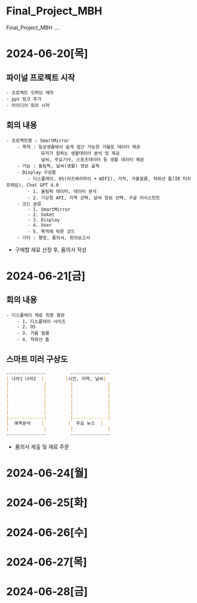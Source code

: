 # Final_Project_MBH
Final_Project_MBH ....

# 2024-06-20[목]
## 파이널 프로젝트 시작
    - 프로젝트 깃허브 제작
    - ppt 링크 추가
    - 아이디어 회의 시작

## 회의 내용
    - 프로젝트명 : SmartMirror
        - 목적 : 일상생활에서 쉽게 접근 가능한 거울로 데이터 제공
                 유저가 원하는 생활데이터 분석 및 제공
                 날씨, 주요기사, 스포츠데이터 등 생활 데이터 제공
        - 기능 : 올림픽, 날씨(생활) 정보 출력
        - Display 구성품
            - 디스플레이, OS(라즈베리파이 + WIFI), 거치, 거울필름, 적외선 틀(IR 터치 프레임), Chat GPT 4.0
            - 1. 올림픽 데이터, 데이터 분석
            - 2. 기상청 API, 지역 선택, 날씨 정보 선택, 구글 어시스턴트
        - 코드 분류 
            - 1. SmartMirror
            - 2. Soket
            - 3. Display
            - 4. User
            - 5. 목적에 따른 코드
        - 기타 : 행정, 품의서, 회의보고서

- 구매할 재료 선정 후, 품의서 작성

# 2024-06-21[금]
## 회의 내용
    - 디스플레이 재료 최종 결정
        - 1. 디스플레이 사이즈
        - 2. OS
        - 3. 거울 필름
        - 4. 적외선 틀

## 스마트 미러 구상도

```markdown
---------------         --------------- 
| 나라1 나라2  |        |시간, 지역, 날씨|
|             |         |             |
|             |         |             |
|             |         |             |
|             |         |             |
|             |         |             |
|             |         |             |
|-------------|         |-------------|
|  예측분석    |         |  주요 뉴스  |
|             |         |             |
---------------         --------------- 
```
- 품의서 제출 및 재료 주문

# 2024-06-24[월]

# 2024-06-25[화]

# 2024-06-26[수]

# 2024-06-27[목]

# 2024-06-28[금]
